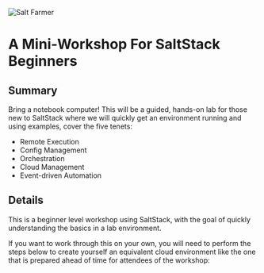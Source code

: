 ![Salt Farmer](https://secure.meetupstatic.com/photos/event/4/c/e/7/highres_479479687.jpeg)

# A Mini-Workshop For SaltStack Beginners

## Summary
Bring a notebook computer! This will be a guided, hands-on lab for those new to SaltStack where we will quickly get an environment running and using examples, cover the five tenets:

* Remote Execution
* Config Management
* Orchestration
* Cloud Management
* Event-driven Automation

## Details

This is a beginner level workshop using SaltStack, with the goal of quickly understanding the basics in a lab environment.

If you want to work through this on your own, you will need to perform the steps below to create yourself an equivalent cloud environment like the one that is prepared ahead of time for attendees of the workshop:

